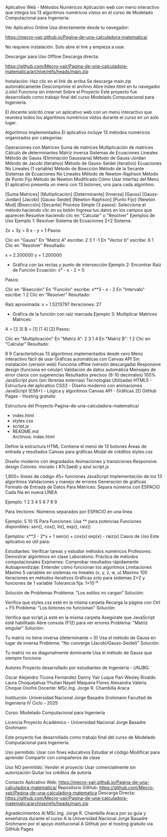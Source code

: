 Aplicativo Web - Métodos Numéricos
Aplicación web con menú interactivo que integra los 13 algoritmos numéricos vistos en el curso de Modelado Computacional para Ingeniería.

Ver Aplicativo Online
Usa directamente desde tu navegador:

https://mecro-yair.github.io/Pagina-de-una-calculadora-matematica/

No requiere instalación. Solo abre el link y empieza a usar.

Descargar para Uso Offline
Descarga directa:

https://github.com/Mecro-yair/Pagina-de-una-calculadora-matematica/archive/refs/heads/main.zip

Instalación:
Haz clic en el link de arriba
Se descarga main.zip automáticamente
Descomprime el archivo
Abre index.html en tu navegador
¡Listo! Funciona sin internet
Sobre el Proyecto
  Este proyecto fue desarrollado como trabajo final del curso Modelado Computacional para Ingeniería.

El docente solicitó crear un aplicativo web con un menú interactivo que reuniera todos los algoritmos numéricos vistos durante el curso en un solo lugar.

Algoritmos Implementados
  El aplicativo incluye 13 métodos numéricos organizados por categorías:

Operaciones con Matrices
 Suma de matrices
 Multiplicación de matrices
 Cálculo de determinantes
 Matriz inversa
Sistemas de Ecuaciones Lineales
 Método de Gauss (Eliminación Gaussiana)
 Método de Gauss-Jordan
 Método de Jacobi (iterativo)
 Método de Gauss-Seidel (iterativo)
Ecuaciones No Lineales (1 variable)
 Método de Bisección
 Método de la Secante
Sistemas de Ecuaciones No Lineales
 Método de Newton-Raphson
 Método de Punto Fijo
 Método de Newton Modificado
Cómo Usar
Interfaz del Menú
El aplicativo presenta un menú con 13 botones, uno para cada algoritmo:

[Suma Matrices] [Multiplicación] [Determinante] [Inversa]
[Gauss] [Gauss-Jordan] [Jacobi] [Gauss-Seidel]
[Newton-Raphson] [Punto Fijo] [Newton Mod] [Bisección] [Secante]
Proceso Simple (3 pasos):
Selecciona el método haciendo clic en su botón
Ingresa tus datos en los campos que aparecen
Resuelve haciendo clic en "Calcular" o "Resolver"
Ejemplos de Uso
Ejemplo 1: Resolver Sistema de Ecuaciones 2×2
Sistema:

2x + 3y = 8
x - y = 1
Pasos:

Clic en "Gauss"
En "Matriz A" escribe:
2 3
1 -1
En "Vector b" escribe:
8 1
Clic en "Resolver"
Resultado:

x = 2.200000
y = 1.200000

+ Gráfica con las rectas y punto de intersección
Ejemplo 2: Encontrar Raíz de Función
Ecuación: x³ - x - 2 = 0

Pasos:

Clic en "Bisección"
En "Función" escribe:
x**3 - x - 2
En "Intervalo" escribe:
1 2
Clic en "Resolver"
Resultado:

Raíz aproximada: x = 1.5213797
Iteraciones: 27

+ Gráfica de la función con raíz marcada
Ejemplo 3: Multiplicar Matrices
Matrices:

A = [2  3]    B = [1]
    [1  4]        [2]
Pasos:

Clic en "Multiplicación"
En "Matriz A":
2 3
1 4
En "Matriz B":
1
2
Clic en "Calcular"
Resultado:

8
9
Características
 13 algoritmos implementados desde cero
 Menú interactivo fácil de usar
 Gráficas automáticas con Canvas API
 Sin instalación (versión web)
 Funciona offline (versión descargada)
 Responsive design (funciona en celular)
 Validación de datos automática
 Mensajes de error claros con sugerencias
 Resultados precisos (6-10 decimales)
 100% JavaScript puro (sin librerías externas)
Tecnologías Utilizadas
 HTML5 - Estructura del aplicativo
 CSS3 - Diseño moderno con animaciones
 JavaScript (ES6+) - Lógica y algoritmos
 Canvas API - Gráficas 2D
 GitHub Pages - Hosting gratuito
 
Estructura del Proyecto
Pagina-de-una-calculadora-matematica/

- index.html      
- styles.css      
- script.js        
- README.md        
Archivos:
 index.html 

Define la estructura HTML
Contiene el menú de 13 botones
Áreas de entrada y resultados
Canvas para gráficas
Modal de créditos
styles.css 

Diseño moderno con degradados
Animaciones y transiciones
Responsive design
Colores: morado (
#7c3aed) y azul
script.js 

1,800+ líneas de código
45+ funciones JavaScript
Implementación de los 13 algoritmos
Validaciones y manejo de errores
Generación de gráficas
Formato de Entrada de Datos
  Para Matrices:
  Separa números con ESPACIO
  Cada fila en nueva LÍNEA
  
  Ejemplo:
  1 2 3
  4 5 6
  7 8 9
  
  Para Vectores:
  Números separados por ESPACIO en una línea
  
  Ejemplo:
  5 10 15
  Para Funciones:
  Usa ** para potencias
  Funciones disponibles: sen(), cos(), ln(), exp(), raiz()
  
  Ejemplos:
  x**3 - 2*x + 1
  sen(x) + cos(x)
  exp(x) - raiz(x)
Casos de Uso
Este aplicativo es útil para:

 Estudiantes: Verificar tareas y estudiar métodos numéricos
 Profesores: Demostrar algoritmos en clase
 Laboratorio: Práctica de métodos computacionales
 Exámenes: Comprobar resultados rápidamente
 Autoaprendizaje: Entender cómo funcionan los algoritmos
Limitaciones
Máximo 5 variables en sistemas no lineales (x, y, z, w, u)
Máximo 100 iteraciones en métodos iterativos
Gráficas solo para sistemas 2×2 y funciones de 1 variable
Tolerancia fija: 1×10⁻⁶

Solución de Problemas
Problema: "Los estilos no cargan"
Solución:

Verifica que styles.css esté en la misma carpeta
Recarga la página con Ctrl + F5
Problema: "Los botones no funcionan"
Solución:

Verifica que script.js esté en la misma carpeta
Asegúrate que JavaScript esté habilitado
Abre consola (F12) para ver errores
Problema: "Matriz singular"
Solución:

Tu matriz no tiene inversa (determinante = 0)
Usa el método de Gauss en lugar de inversa
Problema: "No converge (Jacobi/Gauss-Seidel)"
Solución:

Tu matriz no es diagonalmente dominante
Usa el método de Gauss que siempre funciona

Autores
Proyecto desarrollado por estudiantes de Ingeniería - UNJBG:

Oscar Alejandro Ticona Fernandez
Danny Yair Luque Pari
Wesley Rivaldo Laura Choquejahua
Yhulian Nayeli Maquera Flores
Alexandra Valeria Choque Onofre
Docente:
MSc.Ing. Jorge R. Chambilla Araca

Institución:
Universidad Nacional Jorge Basadre Grohmann
Facultad de Ingeniería
IV Ciclo - 2025

Curso:
Modelado Computacional para Ingeniería

Licencia
Proyecto Académico - Universidad Nacional Jorge Basadre Grohmann

Este proyecto fue desarrollado como trabajo final del curso de Modelado Computacional para Ingeniería.

Uso permitido:
 Usar con fines educativos
 Estudiar el código
 Modificar para aprender
 Compartir con compañeros de clase
 
Uso NO permitido:
 Vender el proyecto
 Usar comercialmente sin autorización
 Quitar los créditos de autoría
 
Contacto
Aplicativo Web: https://mecro-yair.github.io/Pagina-de-una-calculadora-matematica/
Repositorio GitHub: https://github.com/Mecro-yair/Pagina-de-una-calculadora-matematica
Descarga Directa: https://github.com/Mecro-yair/Pagina-de-una-calculadora-matematica/archive/refs/heads/main.zip

Agradecimientos
Al MSc.Ing. Jorge R. Chambilla Araca por su guía y enseñanza durante el curso
A la Universidad Nacional Jorge Basadre Grohmann por el apoyo institucional
A GitHub por el hosting gratuito vía GitHub Pages


